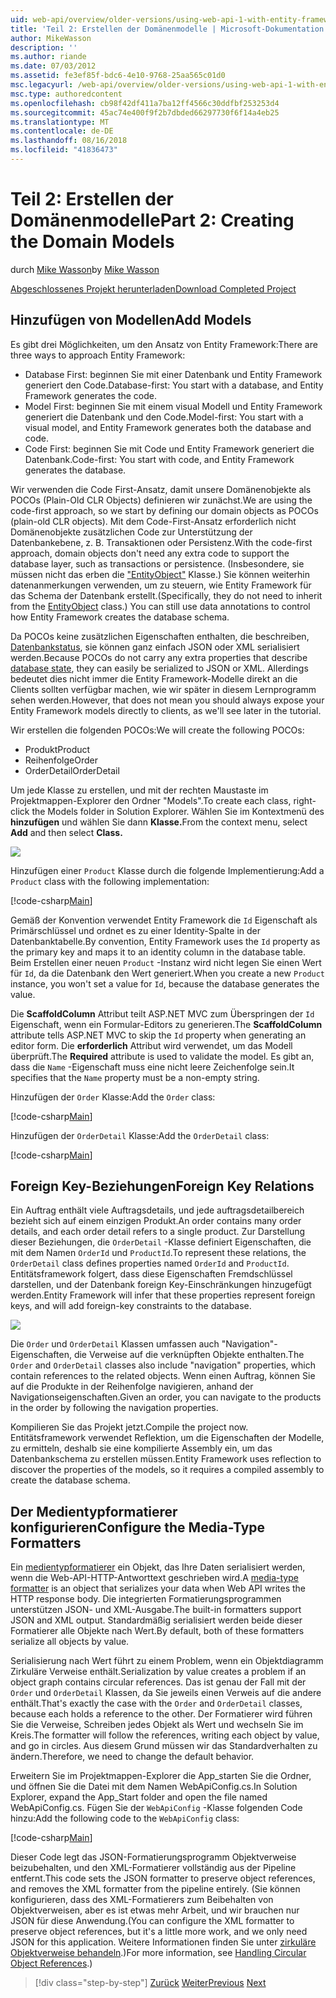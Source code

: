```yaml
---
uid: web-api/overview/older-versions/using-web-api-1-with-entity-framework-5/using-web-api-with-entity-framework-part-2
title: 'Teil 2: Erstellen der Domänenmodelle | Microsoft-Dokumentation'
author: MikeWasson
description: ''
ms.author: riande
ms.date: 07/03/2012
ms.assetid: fe3ef85f-bdc6-4e10-9768-25aa565c01d0
msc.legacyurl: /web-api/overview/older-versions/using-web-api-1-with-entity-framework-5/using-web-api-with-entity-framework-part-2
msc.type: authoredcontent
ms.openlocfilehash: cb98f42df411a7ba12ff4566c30ddfbf253253d4
ms.sourcegitcommit: 45ac74e400f9f2b7dbded66297730f6f14a4eb25
ms.translationtype: MT
ms.contentlocale: de-DE
ms.lasthandoff: 08/16/2018
ms.locfileid: "41836473"
---
```

<a name="part-2-creating-the-domain-models"></a><span data-ttu-id="ed9dc-102">Teil 2: Erstellen der Domänenmodelle</span><span class="sxs-lookup"><span data-stu-id="ed9dc-102">Part 2: Creating the Domain Models</span></span>
====================
<span data-ttu-id="ed9dc-103">durch [Mike Wasson](https://github.com/MikeWasson)</span><span class="sxs-lookup"><span data-stu-id="ed9dc-103">by [Mike Wasson](https://github.com/MikeWasson)</span></span>

[<span data-ttu-id="ed9dc-104">Abgeschlossenes Projekt herunterladen</span><span class="sxs-lookup"><span data-stu-id="ed9dc-104">Download Completed Project</span></span>](http://code.msdn.microsoft.com/ASP-NET-Web-API-with-afa30545)

## <a name="add-models"></a><span data-ttu-id="ed9dc-105">Hinzufügen von Modellen</span><span class="sxs-lookup"><span data-stu-id="ed9dc-105">Add Models</span></span>

<span data-ttu-id="ed9dc-106">Es gibt drei Möglichkeiten, um den Ansatz von Entity Framework:</span><span class="sxs-lookup"><span data-stu-id="ed9dc-106">There are three ways to approach Entity Framework:</span></span>

- <span data-ttu-id="ed9dc-107">Database First: beginnen Sie mit einer Datenbank und Entity Framework generiert den Code.</span><span class="sxs-lookup"><span data-stu-id="ed9dc-107">Database-first: You start with a database, and Entity Framework generates the code.</span></span>
- <span data-ttu-id="ed9dc-108">Model First: beginnen Sie mit einem visual Modell und Entity Framework generiert die Datenbank und den Code.</span><span class="sxs-lookup"><span data-stu-id="ed9dc-108">Model-first: You start with a visual model, and Entity Framework generates both the database and code.</span></span>
- <span data-ttu-id="ed9dc-109">Code First: beginnen Sie mit Code und Entity Framework generiert die Datenbank.</span><span class="sxs-lookup"><span data-stu-id="ed9dc-109">Code-first: You start with code, and Entity Framework generates the database.</span></span>

<span data-ttu-id="ed9dc-110">Wir verwenden die Code First-Ansatz, damit unsere Domänenobjekte als POCOs (Plain-Old CLR Objects) definieren wir zunächst.</span><span class="sxs-lookup"><span data-stu-id="ed9dc-110">We are using the code-first approach, so we start by defining our domain objects as POCOs (plain-old CLR objects).</span></span> <span data-ttu-id="ed9dc-111">Mit dem Code-First-Ansatz erforderlich nicht Domänenobjekte zusätzlichen Code zur Unterstützung der Datenbankebene, z. B. Transaktionen oder Persistenz.</span><span class="sxs-lookup"><span data-stu-id="ed9dc-111">With the code-first approach, domain objects don't need any extra code to support the database layer, such as transactions or persistence.</span></span> <span data-ttu-id="ed9dc-112">(Insbesondere, sie müssen nicht das erben die ["EntityObject"](https://msdn.microsoft.com/library/system.data.objects.dataclasses.entityobject.aspx) Klasse.) Sie können weiterhin datenanmerkungen verwenden, um zu steuern, wie Entity Framework für das Schema der Datenbank erstellt.</span><span class="sxs-lookup"><span data-stu-id="ed9dc-112">(Specifically, they do not need to inherit from the [EntityObject](https://msdn.microsoft.com/library/system.data.objects.dataclasses.entityobject.aspx) class.) You can still use data annotations to control how Entity Framework creates the database schema.</span></span>

<span data-ttu-id="ed9dc-113">Da POCOs keine zusätzlichen Eigenschaften enthalten, die beschreiben, [Datenbankstatus](https://msdn.microsoft.com/library/system.data.entitystate.aspx), sie können ganz einfach JSON oder XML serialisiert werden.</span><span class="sxs-lookup"><span data-stu-id="ed9dc-113">Because POCOs do not carry any extra properties that describe [database state](https://msdn.microsoft.com/library/system.data.entitystate.aspx), they can easily be serialized to JSON or XML.</span></span> <span data-ttu-id="ed9dc-114">Allerdings bedeutet dies nicht immer die Entity Framework-Modelle direkt an die Clients sollten verfügbar machen, wie wir später in diesem Lernprogramm sehen werden.</span><span class="sxs-lookup"><span data-stu-id="ed9dc-114">However, that does not mean you should always expose your Entity Framework models directly to clients, as we'll see later in the tutorial.</span></span>

<span data-ttu-id="ed9dc-115">Wir erstellen die folgenden POCOs:</span><span class="sxs-lookup"><span data-stu-id="ed9dc-115">We will create the following POCOs:</span></span>

- <span data-ttu-id="ed9dc-116">Produkt</span><span class="sxs-lookup"><span data-stu-id="ed9dc-116">Product</span></span>
- <span data-ttu-id="ed9dc-117">Reihenfolge</span><span class="sxs-lookup"><span data-stu-id="ed9dc-117">Order</span></span>
- <span data-ttu-id="ed9dc-118">OrderDetail</span><span class="sxs-lookup"><span data-stu-id="ed9dc-118">OrderDetail</span></span>

<span data-ttu-id="ed9dc-119">Um jede Klasse zu erstellen, und mit der rechten Maustaste im Projektmappen-Explorer den Ordner "Models".</span><span class="sxs-lookup"><span data-stu-id="ed9dc-119">To create each class, right-click the Models folder in Solution Explorer.</span></span> <span data-ttu-id="ed9dc-120">Wählen Sie im Kontextmenü des **hinzufügen** und wählen Sie dann **Klasse.**</span><span class="sxs-lookup"><span data-stu-id="ed9dc-120">From the context menu, select **Add** and then select **Class.**</span></span>

![](using-web-api-with-entity-framework-part-2/_static/image1.png)

<span data-ttu-id="ed9dc-121">Hinzufügen einer `Product` Klasse durch die folgende Implementierung:</span><span class="sxs-lookup"><span data-stu-id="ed9dc-121">Add a `Product` class with the following implementation:</span></span>

[!code-csharp[Main](using-web-api-with-entity-framework-part-2/samples/sample1.cs)]

<span data-ttu-id="ed9dc-122">Gemäß der Konvention verwendet Entity Framework die `Id` Eigenschaft als Primärschlüssel und ordnet es zu einer Identity-Spalte in der Datenbanktabelle.</span><span class="sxs-lookup"><span data-stu-id="ed9dc-122">By convention, Entity Framework uses the `Id` property as the primary key and maps it to an identity column in the database table.</span></span> <span data-ttu-id="ed9dc-123">Beim Erstellen einer neuen `Product` -Instanz wird nicht legen Sie einen Wert für `Id`, da die Datenbank den Wert generiert.</span><span class="sxs-lookup"><span data-stu-id="ed9dc-123">When you create a new `Product` instance, you won't set a value for `Id`, because the database generates the value.</span></span>

<span data-ttu-id="ed9dc-124">Die **ScaffoldColumn** Attribut teilt ASP.NET MVC zum Überspringen der `Id` Eigenschaft, wenn ein Formular-Editors zu generieren.</span><span class="sxs-lookup"><span data-stu-id="ed9dc-124">The **ScaffoldColumn** attribute tells ASP.NET MVC to skip the `Id` property when generating an editor form.</span></span> <span data-ttu-id="ed9dc-125">Die **erforderlich** Attribut wird verwendet, um das Modell überprüft.</span><span class="sxs-lookup"><span data-stu-id="ed9dc-125">The **Required** attribute is used to validate the model.</span></span> <span data-ttu-id="ed9dc-126">Es gibt an, dass die `Name` -Eigenschaft muss eine nicht leere Zeichenfolge sein.</span><span class="sxs-lookup"><span data-stu-id="ed9dc-126">It specifies that the `Name` property must be a non-empty string.</span></span>

<span data-ttu-id="ed9dc-127">Hinzufügen der `Order` Klasse:</span><span class="sxs-lookup"><span data-stu-id="ed9dc-127">Add the `Order` class:</span></span>

[!code-csharp[Main](using-web-api-with-entity-framework-part-2/samples/sample2.cs)]

<span data-ttu-id="ed9dc-128">Hinzufügen der `OrderDetail` Klasse:</span><span class="sxs-lookup"><span data-stu-id="ed9dc-128">Add the `OrderDetail` class:</span></span>

[!code-csharp[Main](using-web-api-with-entity-framework-part-2/samples/sample3.cs)]

## <a name="foreign-key-relations"></a><span data-ttu-id="ed9dc-129">Foreign Key-Beziehungen</span><span class="sxs-lookup"><span data-stu-id="ed9dc-129">Foreign Key Relations</span></span>

<span data-ttu-id="ed9dc-130">Ein Auftrag enthält viele Auftragsdetails, und jede auftragsdetailbereich bezieht sich auf einem einzigen Produkt.</span><span class="sxs-lookup"><span data-stu-id="ed9dc-130">An order contains many order details, and each order detail refers to a single product.</span></span> <span data-ttu-id="ed9dc-131">Zur Darstellung dieser Beziehungen, die `OrderDetail` -Klasse definiert Eigenschaften, die mit dem Namen `OrderId` und `ProductId`.</span><span class="sxs-lookup"><span data-stu-id="ed9dc-131">To represent these relations, the `OrderDetail` class defines properties named `OrderId` and `ProductId`.</span></span> <span data-ttu-id="ed9dc-132">Entitätsframework folgert, dass diese Eigenschaften Fremdschlüssel darstellen, und der Datenbank foreign Key-Einschränkungen hinzugefügt werden.</span><span class="sxs-lookup"><span data-stu-id="ed9dc-132">Entity Framework will infer that these properties represent foreign keys, and will add foreign-key constraints to the database.</span></span>

![](using-web-api-with-entity-framework-part-2/_static/image2.png)

<span data-ttu-id="ed9dc-133">Die `Order` und `OrderDetail` Klassen umfassen auch "Navigation"-Eigenschaften, die Verweise auf die verknüpften Objekte enthalten.</span><span class="sxs-lookup"><span data-stu-id="ed9dc-133">The `Order` and `OrderDetail` classes also include "navigation" properties, which contain references to the related objects.</span></span> <span data-ttu-id="ed9dc-134">Wenn einen Auftrag, können Sie auf die Produkte in der Reihenfolge navigieren, anhand der Navigationseigenschaften.</span><span class="sxs-lookup"><span data-stu-id="ed9dc-134">Given an order, you can navigate to the products in the order by following the navigation properties.</span></span>

<span data-ttu-id="ed9dc-135">Kompilieren Sie das Projekt jetzt.</span><span class="sxs-lookup"><span data-stu-id="ed9dc-135">Compile the project now.</span></span> <span data-ttu-id="ed9dc-136">Entitätsframework verwendet Reflektion, um die Eigenschaften der Modelle, zu ermitteln, deshalb sie eine kompilierte Assembly ein, um das Datenbankschema zu erstellen müssen.</span><span class="sxs-lookup"><span data-stu-id="ed9dc-136">Entity Framework uses reflection to discover the properties of the models, so it requires a compiled assembly to create the database schema.</span></span>

## <a name="configure-the-media-type-formatters"></a><span data-ttu-id="ed9dc-137">Der Medientypformatierer konfigurieren</span><span class="sxs-lookup"><span data-stu-id="ed9dc-137">Configure the Media-Type Formatters</span></span>

<span data-ttu-id="ed9dc-138">Ein [medientypformatierer](../../formats-and-model-binding/media-formatters.md) ein Objekt, das Ihre Daten serialisiert werden, wenn die Web-API-HTTP-Antworttext geschrieben wird.</span><span class="sxs-lookup"><span data-stu-id="ed9dc-138">A [media-type formatter](../../formats-and-model-binding/media-formatters.md) is an object that serializes your data when Web API writes the HTTP response body.</span></span> <span data-ttu-id="ed9dc-139">Die integrierten Formatierungsprogrammen unterstützen JSON- und XML-Ausgabe.</span><span class="sxs-lookup"><span data-stu-id="ed9dc-139">The built-in formatters support JSON and XML output.</span></span> <span data-ttu-id="ed9dc-140">Standardmäßig serialisiert werden beide dieser Formatierer alle Objekte nach Wert.</span><span class="sxs-lookup"><span data-stu-id="ed9dc-140">By default, both of these formatters serialize all objects by value.</span></span>

<span data-ttu-id="ed9dc-141">Serialisierung nach Wert führt zu einem Problem, wenn ein Objektdiagramm Zirkuläre Verweise enthält.</span><span class="sxs-lookup"><span data-stu-id="ed9dc-141">Serialization by value creates a problem if an object graph contains circular references.</span></span> <span data-ttu-id="ed9dc-142">Das ist genau der Fall mit der `Order` und `OrderDetail` Klassen, da Sie jeweils einen Verweis auf die andere enthält.</span><span class="sxs-lookup"><span data-stu-id="ed9dc-142">That's exactly the case with the `Order` and `OrderDetail` classes, because each holds a reference to the other.</span></span> <span data-ttu-id="ed9dc-143">Der Formatierer wird führen Sie die Verweise, Schreiben jedes Objekt als Wert und wechseln Sie im Kreis.</span><span class="sxs-lookup"><span data-stu-id="ed9dc-143">The formatter will follow the references, writing each object by value, and go in circles.</span></span> <span data-ttu-id="ed9dc-144">Aus diesem Grund müssen wir das Standardverhalten zu ändern.</span><span class="sxs-lookup"><span data-stu-id="ed9dc-144">Therefore, we need to change the default behavior.</span></span>

<span data-ttu-id="ed9dc-145">Erweitern Sie im Projektmappen-Explorer die App\_starten Sie die Ordner, und öffnen Sie die Datei mit dem Namen WebApiConfig.cs.</span><span class="sxs-lookup"><span data-stu-id="ed9dc-145">In Solution Explorer, expand the App\_Start folder and open the file named WebApiConfig.cs.</span></span> <span data-ttu-id="ed9dc-146">Fügen Sie der `WebApiConfig` -Klasse folgenden Code hinzu:</span><span class="sxs-lookup"><span data-stu-id="ed9dc-146">Add the following code to the `WebApiConfig` class:</span></span>

[!code-csharp[Main](using-web-api-with-entity-framework-part-2/samples/sample4.cs?highlight=11)]

<span data-ttu-id="ed9dc-147">Dieser Code legt das JSON-Formatierungsprogramm Objektverweise beizubehalten, und den XML-Formatierer vollständig aus der Pipeline entfernt.</span><span class="sxs-lookup"><span data-stu-id="ed9dc-147">This code sets the JSON formatter to preserve object references, and removes the XML formatter from the pipeline entirely.</span></span> <span data-ttu-id="ed9dc-148">(Sie können konfigurieren, dass des XML-Formatierers zum Beibehalten von Objektverweisen, aber es ist etwas mehr Arbeit, und wir brauchen nur JSON für diese Anwendung.</span><span class="sxs-lookup"><span data-stu-id="ed9dc-148">(You can configure the XML formatter to preserve object references, but it's a little more work, and we only need JSON for this application.</span></span> <span data-ttu-id="ed9dc-149">Weitere Informationen finden Sie unter [zirkuläre Objektverweise behandeln](../../formats-and-model-binding/json-and-xml-serialization.md#handling_circular_object_references).)</span><span class="sxs-lookup"><span data-stu-id="ed9dc-149">For more information, see [Handling Circular Object References](../../formats-and-model-binding/json-and-xml-serialization.md#handling_circular_object_references).)</span></span>

> [!div class="step-by-step"]
> <span data-ttu-id="ed9dc-150">[Zurück](using-web-api-with-entity-framework-part-1.md)
> [Weiter](using-web-api-with-entity-framework-part-3.md)</span><span class="sxs-lookup"><span data-stu-id="ed9dc-150">[Previous](using-web-api-with-entity-framework-part-1.md)
[Next](using-web-api-with-entity-framework-part-3.md)</span></span>
